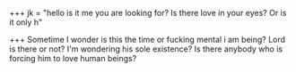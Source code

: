+++
jk = "hello is it me you are looking for? Is there love in your eyes? Or is it only h"

+++
Sometime I wonder is this the time or fucking mental i am being? Lord is there or not? I'm wondering his sole existence? Is there anybody who is forcing him to love human beings?
